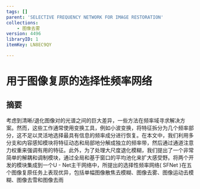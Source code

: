```yaml
---
tags: []
parent: 'SELECTIVE FREQUENCY NETWORK FOR IMAGE RESTORATION'
collections:
    - 图像去雾
version: 4496
libraryID: 1
itemKey: LN8EC9QY

---
```

# 用于图像复原的选择性频率网络

## 摘要

考虑到清晰/退化图像对的光谱之间的巨大差异，一些方法在频率域寻求解决方案。然而，这些工作通常使用变换工具，例如小波变换，将特征拆分为几个频率部分，这不足以灵活地选择最具有信息的频率成分进行恢复。在本文中，我们利用多分支和内容感知模块将特征动态和局部地分解成独立的频率带，然后通过通道注意力权重来强调有用的特征。此外，为了处理大尺度退化模糊，我们提出了一个非常简单的解耦和调制模块，通过全局和基于窗口的平均池化来扩大感受野。将两个开发的模块集成到一个U - Net主干网络中，所提出的选择性频率网络( SFNet )在五个图像复原任务上表现优异，包括单幅图像散焦去模糊、图像去雾、图像运动去模糊、图像去雪和图像去雨
